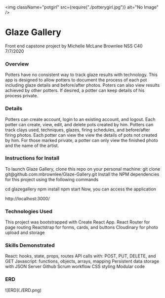 <img className="potgirl" src={require("./potterygirl.jpg")} alt="No Image" />
<h1>Glaze Gallery</h1>

Front end capstone project by Michelle McLane Brownlee NSS C40 7/7/2020

<h3>Overview</h3>
Potters have no consistent way to track glaze results with technology. This app is designed to allow potters to document the process of each pot including glaze details and before/after photos.
Poters can also view results achieved by other potters. If desired, a potter can keep details of his process private.

<h3>Details</h3>
Potters can create account, login to an existing account, and logout.
Each potter can create, view, edit, and delete pots created by him. Potters can track clays used, techniques, glazes, firing schedules, and before/after firing photos.
Each potter can view the view the details of pots not created by him. For those marked private, a potter can only view the finished photo and the name of the artist.

<h3>Instructions for Install</h3>
To launch Glaze Gallery, clone this repo on your personal machine:
  git clone git@github.com:mbrownlee/Glaze-Gallery.git
Install the NPM dependencies for this project using the following commands

  cd glazegallery
  npm install
  npm start
Now, you can access the application

  http://localhost:3000/

<h3> Technologies Used </h3>
This project was bootstrapped with Create React App.
React Router for page routing
Reactstrap for forms, cards, and buttons
Cloudinary for photo upload and storage

<h3>Skills Demonstrated</h3>
React: hooks, state, props, routes
API calls with: POST, PUT, DELETE, and GET 
Javascript: functions, objects, arrays, mapping
Persistent data storage with JSON Server
Github Scrum workflow
CSS styling
Modular code

<h3>ERD</h3>
![ERD](./ERD.png)


